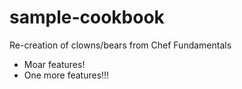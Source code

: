 # sample-cookbook

Re-creation of clowns/bears from Chef Fundamentals
- Moar features!
- One more features!!!